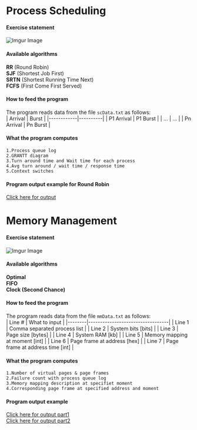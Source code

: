 # Process Scheduling
#### **Exercise statement**
![Imgur Image](https://i.imgur.com/L2hgxm3.png)

#### Available algorithms
**RR** (Round Robin) <br/> **SJF** (Shortest Job First) <br/> **SRTN** (Shortest Running Time Next) <br/> **FCFS** (First Come First Served)

#### How to feed the program
The program reads data from the file ```scData.txt``` as follows: <br/>
| Arrival    | Burst    |
|------------|----------|
| P1 Arrival | P1 Burst |
| ...        | ...      |
| Pn Arrival | Pn Burst |

#### What the program computes
```1.Process queue log``` <br/>
```2.GRANTT diagram``` <br/>
```3.Turn around time and Wait time for each process``` <br/>
```4.Avg turn around / wait time / response time``` <br/>
```5.Context switches```

#### Program output example for Round Robin
[Click here for output](https://i.imgur.com/o3q3zQH.png)

# Memory Management
#### Exercise statement
![Imgur Image](https://i.imgur.com/Rm9s3ar.png)

#### Available algorithms
**Optimal** <br/>
**FIFO** <br/>
**Clock (Second Chance)**

#### How to feed the program
The program reads data from the file ```mmData.txt``` as follows: <br/>
| Line # | What to input                    |
|--------|----------------------------------|
| Line 1 | Comma separated process list     |
| Line 2 | System bits [bits]               |
| Line 3 | Page size [bytes]                |
| Line 4 | System RAM [kb]                  |
| Line 5 | Memory mapping at moment [int]   |
| Line 6 | Page frame at address [hex]      |
| Line 7 | Page frame at address time [int] |

#### What the program computes
```1.Number of virtual pages & page frames``` <br/>
```2.Failure count with process queue log``` <br/>
```3.Memory mapping description at specifiet moment``` <br/>
```4.Corresponding page frame at specified address and moment``` 

#### Program output example
[Click here for output part1](https://i.imgur.com/dEU83OF.png) <br/>
[Click here for output part2](https://i.imgur.com/ck0Vr2p.png)

